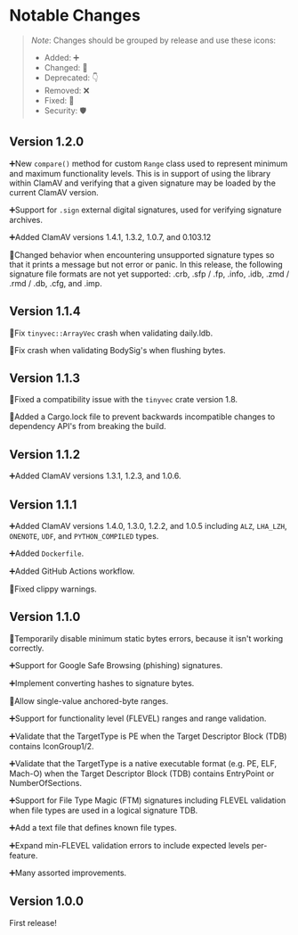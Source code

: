 # Notable Changes

> _Note_: Changes should be grouped by release and use these icons:
> - Added: ➕
> - Changed: 🌌
> - Deprecated: 👇
> - Removed: ❌
> - Fixed: 🐛
> - Security: 🛡

## Version 1.2.0

➕New `compare()` method for custom `Range` class used to represent minimum and maximum functionality levels. This is in support of using the library within ClamAV and verifying that a given signature may be loaded by the current ClamAV version.

➕Support for `.sign` external digital signatures, used for verifying signature archives.

➕Added ClamAV versions 1.4.1, 1.3.2, 1.0.7, and 0.103.12

🌌Changed behavior when encountering unsupported signature types so that it prints a message but not error or panic. In this release, the following signature file formats are not yet supported: .crb, .sfp / .fp, .info, .idb, .zmd / .rmd / .db, .cfg, and .imp.

## Version 1.1.4

🐛Fix `tinyvec::ArrayVec` crash when validating daily.ldb.

🐛Fix crash when validating BodySig's when flushing bytes.

## Version 1.1.3

🐛Fixed a compatibility issue with the `tinyvec` crate version 1.8.

🌌Added a Cargo.lock file to prevent backwards incompatible changes to dependency API's from breaking the build.

## Version 1.1.2

➕Added ClamAV versions 1.3.1, 1.2.3, and 1.0.6.

## Version 1.1.1

➕Added ClamAV versions 1.4.0, 1.3.0, 1.2.2, and 1.0.5 including `ALZ`,  `LHA_LZH`, `ONENOTE`, `UDF`, and `PYTHON_COMPILED` types.

➕Added `Dockerfile`.

➕Added GitHub Actions workflow.

🐛Fixed clippy warnings.

## Version 1.1.0

🐛Temporarily disable minimum static bytes errors, because it isn't working correctly.

➕Support for Google Safe Browsing (phishing) signatures.

➕Implement converting hashes to signature bytes.

🌌Allow single-value anchored-byte ranges.

➕Support for functionality level (FLEVEL) ranges and range validation.

➕Validate that the TargetType is PE when the Target Descriptor Block (TDB) contains IconGroup1/2.

➕Validate that the TargetType is a native executable format (e.g. PE, ELF, Mach-O) when the Target Descriptor Block (TDB) contains EntryPoint or NumberOfSections.

➕Support for File Type Magic (FTM) signatures including FLEVEL validation when file types are used in a logical signature TDB.

➕Add a text file that defines known file types.

➕Expand min-FLEVEL validation errors to include expected levels per-feature.

➕Many assorted improvements.

## Version 1.0.0

First release!

